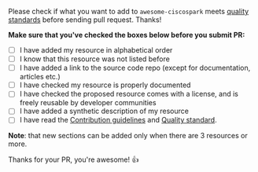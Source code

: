 Please check if what you want to add to `awesome-ciscospark` meets [quality standards](https://github.com/CiscoDevNet/awesome-ciscospark/blob/master/CONTRIBUTING.md#quality-standard) before sending pull request. Thanks!

**Make sure that you've checked the boxes below before you submit PR:**
- [ ] I have added my resource in alphabetical order
- [ ] I know that this resource was not listed before
- [ ] I have added a link to the source code repo (except for documentation, articles etc.)
- [ ] I have checked my resource is properly documented
- [ ] I have checked the proposed resource comes with a license, and is freely reusable by developer communities
- [ ] I have added a synthetic description of my resource
- [ ] I have read the [Contribution guidelines](https://github.com/CiscoDevNet/awesome-ciscospark/blob/master/CONTRIBUTING.md#contribution-guidelines) and [Quality standard](https://github.com/CiscoDevNet/awesome-ciscospark/blob/master/CONTRIBUTING.md#quality-standard).

**Note**: that new sections can be added only when there are 3 resources or more.

Thanks for your PR, you're awesome! :+1: